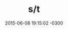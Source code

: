 ---
layout: drawing
title:  "s/t"
date:   2015-06-08 19:15:02 -0300
slug: abstract_02
material: rapidograph sobre papel
dimensiones: n/a

categories:
 - drawing

---